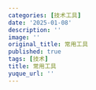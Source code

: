 ```yaml
---
categories: [技术工具]
date: '2025-01-08'
description: ''
image: ''
original_title: 常用工具
published: true
tags: [技术]
title: 常用工具
yuque_url: ''
---
```

